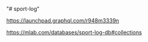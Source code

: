 "# sport-log" 


https://launchpad.graphql.com/r948m3339n

https://mlab.com/databases/sport-log-db#collections